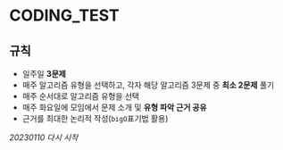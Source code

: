 # CODING_TEST

## 규칙
- 일주일 **3문제**
- 매주 알고리즘 유형을 선택하고, 각자 해당 알고리즘 3문제 중 **최소 2문제** 풀기
- 매주 순서대로 알고리즘 유형을 선택
- 매주 화요일에 모임에서 문제 소개 및 **유형 파악 근거 공유**
- 근거를 최대한 논리적 작성(`bigO`표기법 활용)

*20230110 다시 시작*
